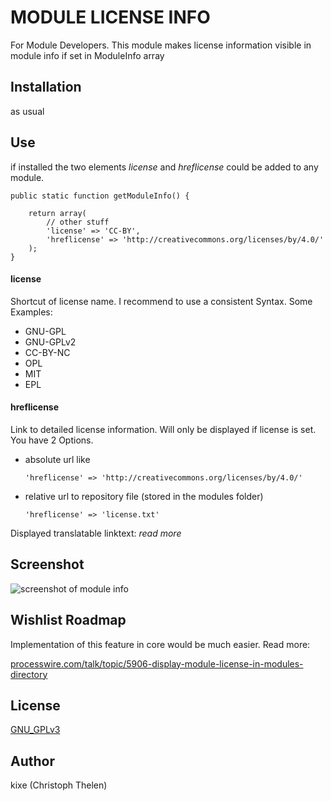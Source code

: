 MODULE LICENSE INFO
===================

For Module Developers. This module makes license information visible in module info if set in ModuleInfo array

## Installation
as usual

## Use
if installed the two elements *license* and *hreflicense* could be added to any module.

```
public static function getModuleInfo() {

	return array(
		// other stuff
		'license' => 'CC-BY',
		'hreflicense' => 'http://creativecommons.org/licenses/by/4.0/'
	);
}
```
#### license
Shortcut of license name. I recommend to use a consistent Syntax. Some Examples:

* GNU-GPL
* GNU-GPLv2
* CC-BY-NC
* OPL
* MIT
* EPL
	
#### hreflicense
Link to detailed license information. Will only be displayed if license is set.
You have 2 Options.

* absolute url like

	`'hreflicense' => 'http://creativecommons.org/licenses/by/4.0/'`
* relative url to repository file (stored in the modules folder)

	`'hreflicense' => 'license.txt'`

Displayed translatable linktext:  *read more*

## Screenshot
![screenshot of module info](https://processwire.com/talk/uploads/monthly_10_2014/post-1246-0-01061500-1413196075.jpg "screenshot")

## Wishlist Roadmap
Implementation of this feature in core would be much easier. Read more:

[processwire.com/talk/topic/5906-display-module-license-in-modules-directory](https://processwire.com/talk/topic/5906-display-module-license-in-modules-directory/?p=76308)

## License
[GNU_GPLv3](http://www.gnu.org/licenses/gpl-3.0.html)

## Author
kixe (Christoph Thelen)